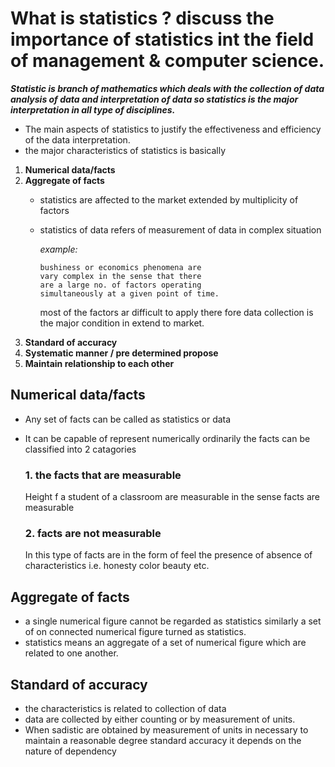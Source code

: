 # What is statistics ? discuss the importance of statistics int the field of management & computer science.
***Statistic is branch of mathematics which deals with the collection of data analysis of data and interpretation of data so statistics is the major interpretation in all type of disciplines.***

- The main aspects of statistics to justify the effectiveness and efficiency of the data interpretation.
- the major characteristics of statistics is basically
1. **Numerical data/facts**
1. **Aggregate of facts**
   - statistics are affected to the market extended by multiplicity of factors 
   - statistics of data refers of measurement of data in complex situation 

     *example:*
    
         bushiness or economics phenomena are 
         vary complex in the sense that there 
         are a large no. of factors operating 
         simultaneously at a given point of time.
     most of the factors ar difficult to apply there fore data collection is the major condition in extend to market.
1. **Standard of accuracy**
1. **Systematic manner / pre determined propose**
1. **Maintain relationship to each other** 

## Numerical data/facts
- Any set of facts can be called as statistics or data
- It can be capable of represent numerically ordinarily the facts can be classified into 2 catagories
   ### 1. the facts that are measurable
    Height f a student of a classroom are measurable
in the sense facts are measurable

   ### 2. facts are not measurable
  In this type of facts are in the form of feel the presence of absence of characteristics
i.e.  honesty color beauty etc.


## Aggregate of facts
- a single numerical figure cannot be regarded as statistics similarly a set of on connected numerical figure turned as statistics.
- statistics means an aggregate of a set of numerical figure which are related to one another.

## Standard of accuracy
   - the characteristics is related to collection of data
   - data are collected by either counting or by measurement of units.
   - When sadistic are obtained by measurement of units in necessary to maintain a reasonable degree standard accuracy it depends on the nature of dependency